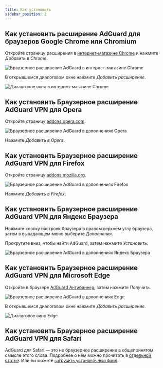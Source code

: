 ```yaml
---
title: Как установить
sidebar_position: 2
---
```


## Как установить расширение AdGuard для браузеров Google Chrome или Chromium

Откройте страницу расширения в [интернет-магазине Chrome](https://agrd.io/extension_chrome) и нажмите _Добавить в Chrome_.

![Браузерное расширение AdGuard в интернет-магазине Chrome](https://cdn.adguard.com/content/Kb/ad_blocker/browser_extension/ad_blocker_browser_extension_chrome.png)

В открывшемся диалоговом окне нажмите _Добавить расширение_.

![Диалоговое окно в интернет-магазине Chrome](https://cdn.adguard.com/content/Kb/ad_blocker/browser_extension/ad_blocker_browser_extension_chrome1.png)

## Как установить Браузерное расширение AdGuard VPN для Opera

Откройте страницу [addons.opera.com](https://agrd.io/extension_opera).

![Браузерное расширение AdGuard в дополнениях Opera](https://cdn.adguard.com/content/Kb/ad_blocker/browser_extension/ad_blocker_browser_extension_opera.png)

Нажмите _Добавить в Opera_.

## Как установить Браузерное расширение AdGuard VPN для Firefox

Откройте страницу [addons.mozilla.org](https://agrd.io/extension_firefox).

![Браузерное расширение AdGuard в дополнениях Firefox](https://cdn.adguard.com/content/Kb/ad_blocker/browser_extension/ad_blocker_browser_extension_firefox.png)

Нажмите _Добавить в Firefox_.

## Как установить Браузерное расширение AdGuard VPN для Яндекс Браузера

Нажмите кнопку настроек браузера в правом верхнем углу браузера, затем в выпадающем меню выберите _Дополнения_.

Прокрутите вниз, чтобы найти AdGuard, затем нажмите _Установить_.

![Браузерное расширение AdGuard в дополнениях Яндекс Браузера](https://cdn.adguard.com/content/Kb/ad_blocker/browser_extension/ad_blocker_browser_extension_yandex.png)

## Как установить Браузерное расширение AdGuard VPN для Microsoft Edge

Откройте в браузере [AdGuard Антибаннер](https://agrd.io/extension_edge), затем нажмите _Получить_.

![Браузерное расширение AdGuard в дополнениях Edge](https://cdn.adguard.com/content/Kb/ad_blocker/browser_extension/ad_blocker_browser_extension_edge.png)

В открывшемся диалоговом окне нажмите _Добавить расширение_.

![Диалоговое окно Edge](https://cdn.adguard.com/content/Kb/ad_blocker/browser_extension/ad_blocker_browser_extension_edge1.png)

## Как установить Браузерное расширение AdGuard VPN для Safari

AdGuard для Safari — это не браузерное расширение в общепринятом смысле этого слова. Подробнее о нём можно прочитать в [отдельной статье](/adguard-for-safari/overview.md). Или вы можете [загрузить установочный файл](https://agrd.io/safari_release).